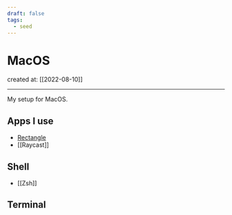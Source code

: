 ```yaml
---
draft: false
tags:
  - seed
---
```


# MacOS

created at: [[2022-08-10]]

---

My setup for MacOS.

## Apps I use

- [Rectangle](https://rectangleapp.com/)
- [[Raycast]]

## Shell

- [[Zsh]]

## Terminal
